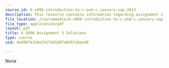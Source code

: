 ```yaml
---
course_id: 6-s096-introduction-to-c-and-c-january-iap-2013
description: This resource contains information regarding assignment 3 solutions.
file_location: /coursemedia/6-s096-introduction-to-c-and-c-january-iap-2013/4ad9674316e741fe0189fe0d571beed8_MIT6_S096_IAP13_assn3_sol.pdf
file_type: application/pdf
layout: pdf
title: 6.S096 Assignment 3 Solutions
type: course
uid: 4ad9674316e741fe0189fe0d571beed8

---
```

None